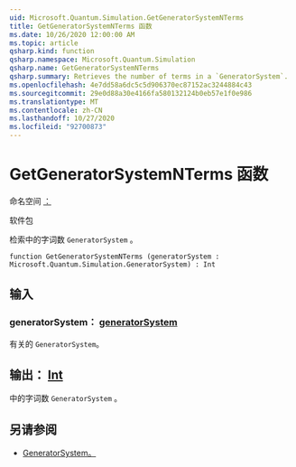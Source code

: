 ```yaml
---
uid: Microsoft.Quantum.Simulation.GetGeneratorSystemNTerms
title: GetGeneratorSystemNTerms 函数
ms.date: 10/26/2020 12:00:00 AM
ms.topic: article
qsharp.kind: function
qsharp.namespace: Microsoft.Quantum.Simulation
qsharp.name: GetGeneratorSystemNTerms
qsharp.summary: Retrieves the number of terms in a `GeneratorSystem`.
ms.openlocfilehash: 4e7dd58a6dc5c5d906370ec87152ac3244884c43
ms.sourcegitcommit: 29e0d88a30e4166fa580132124b0eb57e1f0e986
ms.translationtype: MT
ms.contentlocale: zh-CN
ms.lasthandoff: 10/27/2020
ms.locfileid: "92700873"
---
```

# <a name="getgeneratorsystemnterms-function"></a>GetGeneratorSystemNTerms 函数

命名空间 [：](xref:Microsoft.Quantum.Simulation)

软件包 [](https://nuget.org/packages/)


检索中的字词数 `GeneratorSystem` 。

```qsharp
function GetGeneratorSystemNTerms (generatorSystem : Microsoft.Quantum.Simulation.GeneratorSystem) : Int
```


## <a name="input"></a>输入

### <a name="generatorsystem--generatorsystem"></a>generatorSystem： [generatorSystem](xref:Microsoft.Quantum.Simulation.GeneratorSystem)

有关的 `GeneratorSystem`。



## <a name="output--int"></a>输出： [Int](xref:microsoft.quantum.lang-ref.int)

中的字词数 `GeneratorSystem` 。

## <a name="see-also"></a>另请参阅

- [GeneratorSystem。](xref:Microsoft.Quantum.Simulation.GeneratorSystem)